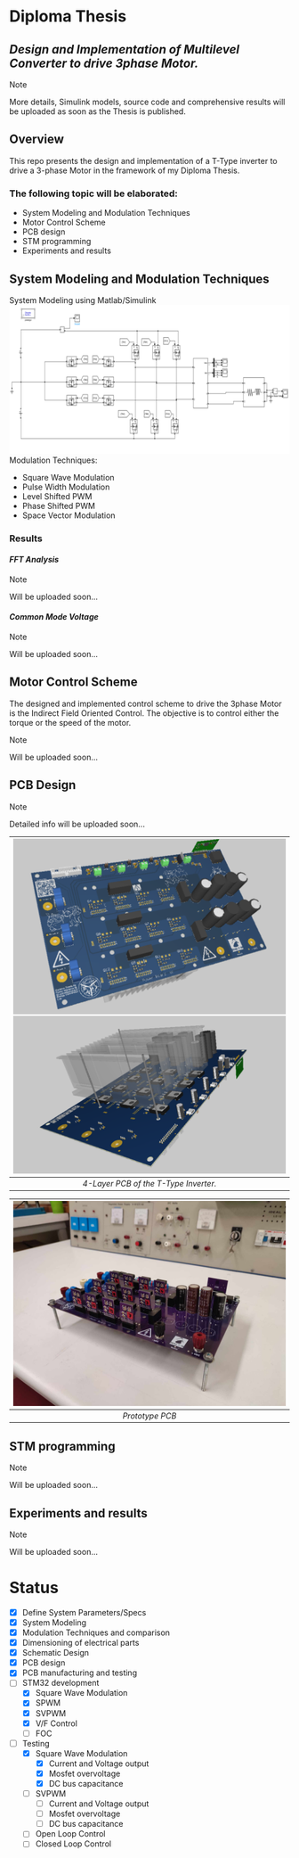 # Diploma Thesis
## _Design and Implementation of Multilevel Converter to drive 3phase Motor._
> [!NOTE]  
> More details, Simulink models, source code and comprehensive results will be uploaded as soon as the Thesis is published. 

## Overview
This repo presents the design and implementation of a T-Type inverter to drive a 3-phase Motor in the framework of my Diploma Thesis. 

### The following topic will be elaborated:
- System Modeling and  Modulation Techniques
- Motor Control Scheme
- PCB design
- STM programming 
- Experiments and results

## System Modeling and  Modulation Techniques
System Modeling using Matlab/Simulink
![alt text](pics/sys0.PNG)
Modulation Techniques:
- Square Wave Modulation
- Pulse Width Modulation
- Level Shifted PWM
- Phase Shifted PWM
- Space Vector Modulation
### Results
#### _FFT Analysis_
> [!NOTE]  
> Will be uploaded soon...
####  _Common Mode Voltage_ 
> [!NOTE]  
> Will be uploaded soon...

## Motor Control Scheme
The designed and implemented control scheme to drive the 3phase Motor is the Indirect Field Oriented Control. 
The objective is to control either the torque or the speed of the motor.
> [!NOTE]  
> Will be uploaded soon...
## PCB Design
> [!NOTE]  
> Detailed info will be uploaded soon...

| ![](pics/pcbT.PNG)  ![](pics/pcbB.PNG) 
|:--:| 
| *4-Layer PCB of the T-Type Inverter.* |

| ![topLayer](pics/pcb0.jpg)
|:--:| 
| *Prototype PCB* |
## STM programming
> [!NOTE]  
> Will be uploaded soon...
## Experiments and results
> [!NOTE]  
> Will be uploaded soon...
# Status  
- [x] Define System Parameters/Specs
- [x] System Modeling
- [x] Modulation Techniques and comparison
- [x] Dimensioning of electrical parts
- [x] Schematic Design
- [x] PCB design
- [x] PCB manufacturing and testing
- [ ] STM32 development
   - [x] Square Wave Modulation
   - [x] SPWM
   - [x] SVPWM
   - [x] V/F Control
   - [ ] FOC
- [ ] Testing
   - [x] Square Wave Modulation 
      - [x] Current and Voltage output
      - [x] Mosfet overvoltage
      - [x] DC bus capacitance
   - [ ] SVPWM
      - [ ] Current and Voltage output
      - [ ] Mosfet overvoltage
      - [ ] DC bus capacitance
   - [ ] Open Loop Control
   - [ ] Closed Loop Control
